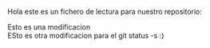 Hola este es un fichero de lectura para nuestro repositorio:


Esto es una modificacion  
ESto es otra modificacion para el git status -s
:)
